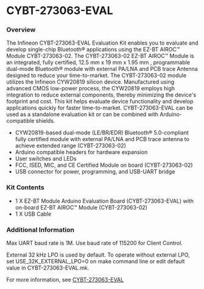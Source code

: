 # CYBT-273063-EVAL

### Overview

The Infineon CYBT-273063-EVAL Evaluation Kit enables you to evaluate and develop single-chip Bluetooth&#174; applications using the EZ-BT AIROC&#8482; Module CYBT-273063-02. The CYBT-273063-02 EZ-BT AIROC&#8482; Module is an integrated, fully certified, 12.5 mm x 19 mm x 1.95 mm , programmable dual-mode Bluetooth&#174; module with external PA/LNA and PCB trace Antenna designed to reduce your time-to-market. The CYBT-273063-02 module utilizes the Infineon CYW20819 silicon device. Manufactured using advanced CMOS low-power process, the CYW20819 employs high integration to reduce external components, thereby minimizing the device's footprint and cost. This kit helps evaluate device functionality and develop applications quickly for faster time-to-market.
CYBT-273063-EVAL can be used as a standalone evaluation kit or can be combined with Arduino-compatible shields.

* CYW20819-based dual-mode (LE/BR/EDR) Bluetooth&#174; 5.0-compliant fully certified module with external PA/LNA and PCB trace antenna to achieve extended range (CYBT-273063-02)
* Arduino compatible headers for hardware expansion
* User switches and LEDs
* FCC, ISED, MIC, and CE Certified Module on board (CYBT-273063-02)
* USB connector for power, programming, and USB-UART bridge

### Kit Contents

* 1 X EZ-BT Module Arduino Evaluation Board (CYBT-273063-EVAL) with on-board EZ-BT AIROC&#8482; Module (CYBT-273063-02)
* 1 X USB Cable

### Additional Information

Max UART baud rate is 1M. Use baud rate of 115200 for Client Control.

External 32 kHz LPO is used by default. To operate without external LPO, set USE\_32K\_EXTERNAL\_LPO=0 on
make command line or edit default value in CYBT-273063-EVAL.mk.

For more information, see [CYBT-273063-EVAL](https://www.infineon.com/cms/en/product/evaluation-boards/cybt-273063-eval/)
